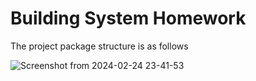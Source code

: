 
# Building System Homework

The project package structure is as follows

![Screenshot from 2024-02-24 23-41-53](https://github.com/keremkaratass/n11-talenthub-cohorts-01/assets/60182860/3c5fd442-0b90-43de-8f3f-ee6e90687667)
